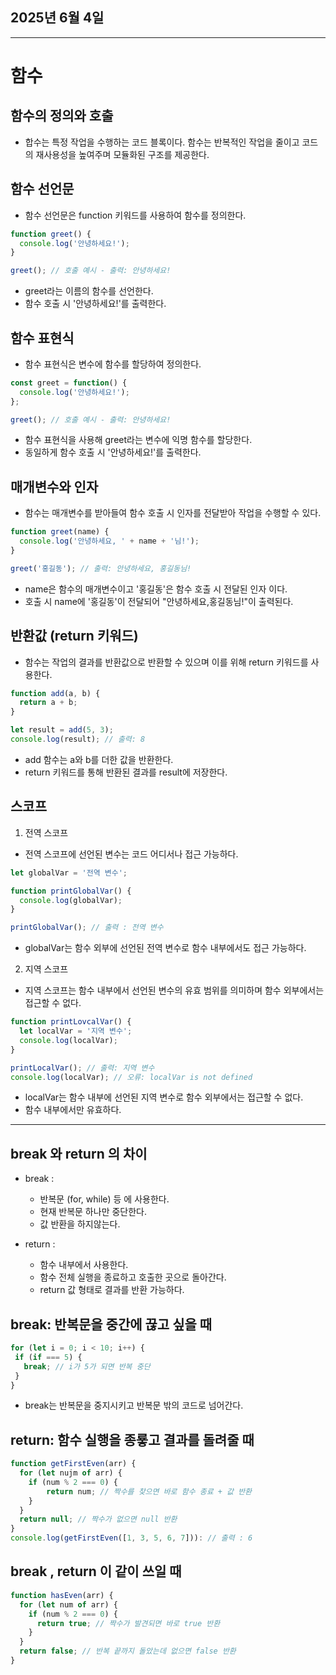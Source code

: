 ## 2025년 6월 4일

---

# 함수


## 함수의 정의와 호출

- 합수는 특정 작업을 수행하는 코드 블록이다. 함수는 반복적인 작업을 줄이고 코드의 재사용성을 높여주며 모듈화된 구조를 제공한다.


## 함수 선언문

- 함수 선언문은 function 키워드를 사용하여 함수를 정의한다.
```js
function greet() {
  console.log('안녕하세요!');
}

greet(); // 호출 예시 - 출력: 안녕하세요!
```
  - greet라는 이름의 함수를 선언한다.
  - 함수 호출 시 '안녕하세요!'를 출력한다.


## 함수 표현식

- 함수 표현식은 변수에 함수를 할당하여 정의한다.
```js
const greet = function() {
  console.log('안녕하세요!');
};

greet(); // 호출 예시 - 출력: 안녕하세요!
```
  - 함수 표현식을 사용해 greet라는 변수에 익명 함수를 할당한다.
  - 동일하게 함수 호출 시 '안녕하세요!'를 출력한다.


## 매개변수와 인자

- 함수는 매개변수를 받아들여 함수 호출 시 인자를 전달받아 작업을 수행할 수 있다.
```js
function greet(name) {
  console.log('안녕하세요, ' + name + '님!');
}

greet('홍길동'); // 출력: 안녕하세요, 홍길동님!
```
  - name은 함수의 매개변수이고 '홍길동'은 함수 호출 시 전달된 인자 이다.
  - 호출 시 name에 '홍길동'이 전달되어 "안녕하세요,홍길동님!"이 출력된다.


## 반환값 (return 키워드)

- 함수는 작업의 결과를 반환값으로 반환할 수 있으며 이를 위해 return 키워드를 사용한다.
```js
function add(a, b) {
  return a + b;
}

let result = add(5, 3);
console.log(result); // 출력: 8
```
  - add 함수는 a와 b를 더한 값을 반환한다.
  - return 키워드를 통해 반환된 결과를 result에 저장한다.


## 스코프

1. 전역 스코프
- 전역 스코프에 선언된 변수는 코드 어디서나 접근 가능하다.
```js
let globalVar = '전역 변수';

function printGlobalVar() {
  console.log(globalVar);
}

printGlobalVar(); // 출력 : 전역 변수
```
 - globalVar는 함수 외부에 선언된 전역 변수로 함수 내부에서도 접근 가능하다.

2. 지역 스코프
- 지역 스코프는 함수 내부에서 선언된 변수의 유효 범위를 의미하며 함수 외부에서는 접근할 수 없다.
```js
function printLovcalVar() {
  let localVar = '지역 변수';
  console.log(localVar);
}

printLocalVar(); // 출력: 지역 변수
console.log(localVar); // 오류: localVar is not defined
```
  - localVar는 함수 내부에 선언된 지역 변수로 함수 외부에서는 접근할 수 없다.
  - 함수 내부에서만 유효하다.

---

## break 와 return 의 차이

- break :
  - 반복문 (for, while) 등 에 사용한다.
  - 현재 반복문 하나만 중단한다.
  - 값 반환을 하지않는다.

- return :
  - 함수 내부에서 사용한다.
  - 함수 전체 실행을 종료하고 호출한 곳으로 돌아간다.
  - return 값 형태로 결과를 반환 가능하다.

## break: 반복문을 중간에 끊고 싶을 때
 ```js
for (let i = 0; i < 10; i++) {
  if (if === 5) {
    break; // i가 5가 되면 반복 중단
  }
}
```
 - break는 반복문을 중지시키고 반복문 밖의 코드로 넘어간다.

## return: 함수 실행을 종룧고 결과를 돌려줄 때
```js
function getFirstEven(arr) {
  for (let nujm of arr) {
    if (num % 2 === 0) {
        return num; // 짝수를 찾으면 바로 함수 종료 + 값 반환
    }
  }
  return null; // 짝수가 없으면 null 반환
}
console.log(getFirstEven([1, 3, 5, 6, 7])): // 출력 : 6

```

## break , return 이 같이 쓰일 때
```js
function hasEven(arr) {
  for (let num of arr) {
    if (num % 2 === 0) {
      return true; // 짝수가 발견되면 바로 true 반환
    }
  }
  return false; // 반복 끝까지 돌았는데 없으면 false 반환
}
```

